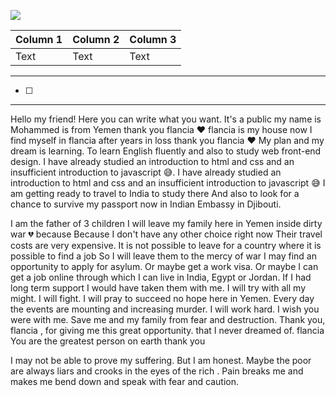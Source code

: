 ![](https://)

| Column 1 | Column 2 | Column 3 |
| -------- | -------- | -------- |
| Text     | Text     | Text     |

----

- [ ] 
----



Hello my friend! Here you can write what you want. It's a public
my name is Mohammed is from Yemen 
thank you flancia ❤
flancia is my house now 
I find myself in flancia after years in loss 
thank you flancia ❤
My plan and my dream is
learning.  To learn English fluently and also to study web front-end design.
I have already studied an introduction to html and css and an insufficient introduction to javascript 😅.
I have already studied an introduction to html and css and an insufficient introduction to javascript 😅
I am getting ready to travel to India to study there
And also to look for a chance to survive 
my passport now in Indian Embassy in Djibouti.

I am the father of 3 children
I will leave my family here in Yemen inside dirty war 💔
because Because I don't have any other choice right now
Their travel costs are very expensive.
It is not possible to leave for a country where it is possible to find a job
So I will leave them to the mercy of war
I may find an opportunity to apply for asylum.  Or maybe get a work visa.  Or maybe I can get a job online through which I can live in India, Egypt or Jordan.
If I had long term support I would have taken them with me.
I will try with all my might.  I will fight.  I will pray to succeed
no hope here in Yemen. Every day the events are mounting and increasing murder.
I will work hard.  I wish you were with me.  Save me and my family from fear and destruction.
Thank you, flancia , for giving me this great opportunity.  that I never dreamed of.
flancia You are the greatest person on earth
thank you 

I may not be able to prove my suffering.  But I am honest.  Maybe the poor are always liars and crooks in the eyes of the rich .
Pain breaks me and makes me bend down and speak with fear and caution.
